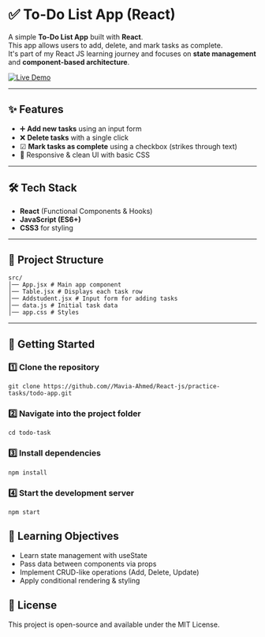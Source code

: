 # ✅ To-Do List App (React)

A simple **To-Do List App** built with **React**.  
This app allows users to add, delete, and mark tasks as complete.  
It's part of my React JS learning journey and focuses on **state management** and **component-based architecture**.  

[![Live Demo](https://img.shields.io/badge/Live%20Demo-Click%20Here-brightgreen)](https://react-js-vkuh.vercel.app/)




---

## ✨ Features
- ➕ **Add new tasks** using an input form
- ❌ **Delete tasks** with a single click
- ☑ **Mark tasks as complete** using a checkbox (strikes through text)
- 📱 Responsive & clean UI with basic CSS

---

## 🛠 Tech Stack
- **React** (Functional Components & Hooks)
- **JavaScript (ES6+)**
- **CSS3** for styling

---

## 📂 Project Structure
```
src/
│── App.jsx # Main app component
│── Table.jsx # Displays each task row
│── Addstudent.jsx # Input form for adding tasks
│── data.js # Initial task data
│── app.css # Styles
```



---

## 🚀 Getting Started

### 1️⃣ Clone the repository
```
git clone https://github.com//Mavia-Ahmed/React-js/practice-tasks/todo-app.git
```

### 2️⃣ Navigate into the project folder
```
cd todo-task
```

### 3️⃣ Install dependencies
```
npm install
```

### 4️⃣ Start the development server
```
npm start
```


## 🎯 Learning Objectives
- Learn state management with useState
- Pass data between components via props
- Implement CRUD-like operations (Add, Delete, Update)
- Apply conditional rendering & styling


## 📜 License
This project is open-source and available under the MIT License.
